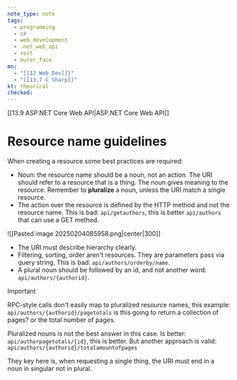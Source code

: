 ```yaml
---
note_type: note
tags:
  - programming
  - c#
  - web_development
  - .net_web_api
  - rest
  - outer_face
mn:
  - "[[12 Web Dev]]}"
  - "[[13.7 C Sharp]]"
kt: theorical
checked:
---
```

[[13.9 ASP.NET Core Web API|ASP.NET Core Web API]]

# Resource name guidelines
When creating a resource some best practices are required:
- Noun: the resource name should be a noun, not an action. The URI should refer to a resource that is a thing. The noun gives meaning to the resource. Remember to **pluralize** a noun, unless the URI match a single resource. 
- The action over the resource is defined by the HTTP method and not the resource name. This is bad: `api/getauthors`, this is better `api/authors` that can use a GET method.

![[Pasted image 20250204085958.png|center|300]]

- The URI must describe hierarchy clearly.
- Filtering, sorting, order aren't resources. They are parameters pass via query string. This is bad: `api/authors/orderby/name`.
- A plural noun should be followed by an id, and not another word: `api/authors/{authorid}`.

>[!important]
>RPC-style calls don't easily map to pluralized resource names, this example: `api/authors/{authorid}/pagetotals` is this going to return a collection of pages? or the total number of pages.
>
>Pluralized nouns is not the best answer in this case. Is better: `api/authorpagetotals/{id}`, this is better. But another approach is valid: `api/authors/{authorid}/totalamountofpages`
>
>They key here is, when requesting a single thing, the URI must end in a noun in singular not in plural.
>



